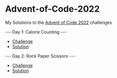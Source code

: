 # Advent-of-Code-2022
My Solutions to the [Advent of Code 2022](https://adventofcode.com) challenges

--- Day 1: Calorie Counting ---
* [Challenge](https://adventofcode.com/2022/day/1)
* [Solution](day01)

--- Day 2: Rock Paper Scissors ---
* [Challenge](https://adventofcode.com/2022/day/2)
* [Solution](day02)

